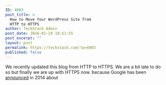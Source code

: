 ```yaml
---
ID: 4803
post_title: >
  How to Move Your WordPress Site from
  HTTP to HTTPS
author: TeckStack Admin
post_date: 2016-01-29 10:51:55
post_excerpt: ""
layout: post
permalink: https://teckstack.com/?p=4803
published: false
---
```

We recently updated this blog from HTTP to HTTPS. We are a bit late to do so but finally we are up with HTTPS now. because Google has been <a href="https://googlewebmastercentral.blogspot.in/2014/08/https-as-ranking-signal.html" target="_blank">announced</a> in 2014 about